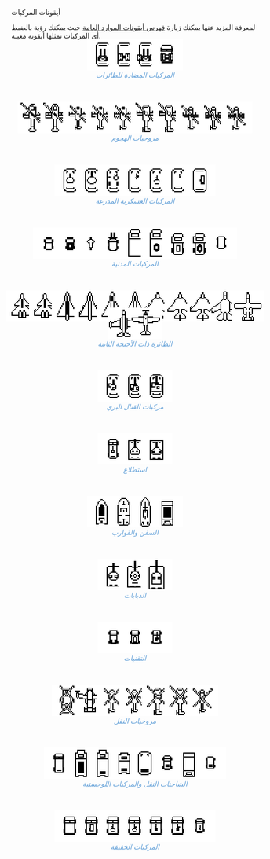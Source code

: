 أيقونات المركبات

لمعرفة المزيد عنها يمكنك زيارة [فهرس أيقونات الموارد العامة](https://realitymod.github.io/PR-Assets-Indexes/icon-to-asset_index.html) حيث يمكنك رؤية بالضبط أي المركبات تمثلها أيقونة معينة.
<div style="text-align: center";>

<style>
img {
  transform: scale(2);
  image-rendering: pixelated;
} </style>

<div class="row">
    <img src="../assets/asset_icons/mini_aav_light.png"  alt="aav_light"   title="Light AAV"                     hspace="4">
    <img src="../assets/asset_icons/mini_aav_medium.png" alt="aav_medium"  title="Medium AAV"                    hspace="4">
    <img src="../assets/asset_icons/mini_aav_heavy.png"  alt="aav_heavy"   title="Heavy AAV"                     hspace="4">
	<img src="../assets/asset_icons/mini_jep_aa.png"     alt="jep_aa"      title="Jeep With AA Missile Launcher" hspace="4">
</div>
<p style="color:rgb(98,160,216);"><i>المركبات المضادة للطائرات</i></p>

<br><br>

<div class="row">
    <img src="../assets/asset_icons/mini_ahe_heavy_hind.png"     alt="ahe_heavy_hind"     title="Hind Heavy Attack Helicopter" hspace="5">
    <img src="../assets/asset_icons/mini_ahe_heavy_hind_alt.png" alt="ahe_heavy_hind_alt" title="Hind Heavy Attack Helicopter" hspace="5">
    <img src="../assets/asset_icons/mini_ahe_light_50.png"       alt="ahe_light_50"       title="Light Attack Helicopter"      hspace="5">
    <img src="../assets/asset_icons/mini_ahe_light_hd.png"       alt="ahe_light_hd"       title="Light Attack Helicopter"      hspace="5">
    <img src="../assets/asset_icons/mini_ahe_light_hf.png"       alt="ahe_light_hf"       title="Light Attack Helicopter"      hspace="5">
    <img src="../assets/asset_icons/mini_ahe_medium_50.png"      alt="ahe_medium_50"      title="Medium Attack Helicopter"     hspace="5">
    <img src="../assets/asset_icons/mini_ahe_medium_hd.png"      alt="ahe_medium_hd"      title="Medium Attack Helicopter"     hspace="5">
    <img src="../assets/asset_icons/mini_ahe_scout_50.png"       alt="ahe_scout_50"       title="Scout Attack Helicopter"      hspace="5">
    <img src="../assets/asset_icons/mini_ahe_scout_hd.png"       alt="ahe_scout_hd"       title="Scout Attack Helicopter"      hspace="5">
    <img src="../assets/asset_icons/mini_ahe_scout_hf.png"       alt="ahe_scout_hf"       title="Scout Attack Helicopter"      hspace="5">
</div>
<p style="color:rgb(98,160,216);"><i>مروحيات الهجوم</i></p>

<br><br>

<div class="row">
    <img src="../assets/asset_icons/mini_apc_light.png"        alt="apc_light"      title="BTR-60PB APC"               hspace="4">
    <img src="../assets/asset_icons/mini_apc_medium.png"       alt="apc_medium"     title="Medium APC"                 hspace="4">
    <img src="../assets/asset_icons/mini_apc_medium_aavp7.png" alt="apc_medium_"    title="AAVP-7 variant APC"         hspace="4">
    <img src="../assets/asset_icons/mini_box_heavy_mk19.png"   alt="box_heavy_mk19" title="M1126 Stryker ICV MK19 APC" hspace="4">
    <img src="../assets/asset_icons/mini_box_light.png"        alt="box_light"      title="Light APC"                  hspace="4">
    <img src="../assets/asset_icons/mini_box_medium.png"       alt="box_medium"     title="MT-LB APC"                  hspace="4">
	<img src="../assets/asset_icons/mini_atm_medium.png"       alt="atm_medium"     title="Anti-Tank Missile Vehicle"  hspace="4">
</div>
<p style="color:rgb(98,160,216);"><i>المركبات العسكرية المدرعة</i></p>

<br><br>

<div class="row">
    <img src="../assets/asset_icons/mini_civ_car.png"             alt="civ_car"             title="Civilian Car"        hspace="4">
    <img src="../assets/asset_icons/mini_civ_car_bomb.png"        alt="civ_car_bomb"        title="VBIED Car"           hspace="4">
    <img src="../assets/asset_icons/mini_civ_dirtbike.png"        alt="civ_dirtbike"        title="Bike"                hspace="4">
    <img src="../assets/asset_icons/mini_civ_forklift.png"        alt="civ_forklift"        title="Forklift"            hspace="4">
    <img src="../assets/asset_icons/mini_civ_truck.png"           alt="civ_truck"           title="Dumpster Truck"      hspace="4">
    <img src="../assets/asset_icons/mini_civ_truck_bomb.png"      alt="civ_truck_bomb"      title="VBIED Truck 'Garry'" hspace="4">
    <img src="../assets/asset_icons/mini_civ_truck_semi.png"      alt="civ_truck_semi"      title="Semi-Truck"          hspace="4">
    <img src="../assets/asset_icons/mini_civ_truck_semi_bomb.png" alt="civ_truck_semi_bomb" title="VBIED Semi-Truck"    hspace="4">
    <img src="../assets/asset_icons/mini_zastava_supp.png"        alt="zastava_supp"        title="Zastava Van"         hspace="4">
</div>
<p style="color:rgb(98,160,216);"><i>المركبات المدنية</i></p>

<br><br>

<div class="row">
    <img src="../assets/asset_icons/mini_jet_1_attack.png"        alt="jet_1_attack"        title="Attack Jet"                           hspace="5">
    <img src="../assets/asset_icons/mini_jet_1_strikefighter.png" alt="jet_1_strikefighter" title="Strike Fighter Jet"                   hspace="5">
    <img src="../assets/asset_icons/mini_jet_2_antiship.png"      alt="jet_2_antiship"      title="Mirage IIIEA Anti-Ship Jet"           hspace="5">
    <img src="../assets/asset_icons/mini_jet_2_asf.png"           alt="jet_2_asf"           title="Mirage IIIEA Air Superiority Fighter" hspace="5">
    <img src="../assets/asset_icons/mini_jet_2_attack.png"        alt="jet_2_attack"        title="IAI Dagger A Jet"                     hspace="5">
    <img src="../assets/asset_icons/mini_jet_2_strikefighter.png" alt="jet_2_strikefighter" title="Strike Fighter Jet"                   hspace="5">
    <img src="../assets/asset_icons/mini_jet_4_asf.png"           alt="jet_4_asf"           title="Sea/Harrier Air Superiority Fighter"  hspace="5">
    <img src="../assets/asset_icons/mini_jet_4_attack.png"        alt="jet_4_attack"        title="Attack Jet"                           hspace="5">       
    <img src="../assets/asset_icons/mini_jet_4_strikefighter.png" alt="jet_4_strikefighter" title="Strike Fighter Jet"                   hspace="5"> 
    <img src="../assets/asset_icons/mini_jet_6_attack.png"        alt="jet_6_attack"        title="Attack Jet"                           hspace="5">
    <img src="../assets/asset_icons/mini_jet_7_attack.png"        alt="jet_7_attack"        title="A-10A Thunderbolt II Jet"             hspace="5">
    <img src="../assets/asset_icons/mini_jet_8_attack.png"        alt="jet_8_attack"        title="Su-25 Frogfoot Jet"                   hspace="5">
    <img src="../assets/asset_icons/mini_jet_9_attack.png"        alt="jet_9_attack"        title="Propeler Plane"                       hspace="5">
</div>
<p style="color:rgb(98,160,216);"><i>الطائرة ذات الأجنحة الثابتة</i></p>

<br><br>

<div class="row">
    <img src="../assets/asset_icons/mini_ifv_light.png"  alt="ifv_light"  title="Light Infantry Fighting Vehicle"  hspace="4">
    <img src="../assets/asset_icons/mini_ifv_medium.png" alt="ifv_medium" title="Medium Infantry Fighting Vehicle" hspace="4">
	<img src="../assets/asset_icons/mini_ifv_heavy.png"  alt="ifv_heavy"  title="Heavy Infantry Fighting Vehicle"  hspace="4">
</div>
<p style="color:rgb(98,160,216);"><i>مركبات القتال البري</i></p>

<br><br>

<div class="row">
    <img src="../assets/asset_icons/mini_rec_light.png"           alt="rec_light"           title="Light Reconnaissance Vehicle" hspace="4">
    <img src="../assets/asset_icons/mini_rec_medium.png"          alt="rec_medium"          title="FV 107 Scimitar IFV"          hspace="4">
    <img src="../assets/asset_icons/mini_rec_medium_scorpion.png" alt="rec_medium_scorpion" title="FV 101 Scorpion Scimitar IFV"  hspace="4">
</div>
<p style="color:rgb(98,160,216);"><i>استطلاع</i></p>

<br><br>

<div class="row"> 
    <img src="../assets/asset_icons/mini_shp_light.png"  alt="shp_light"  title="Light Boat"        hspace="4">
    <img src="../assets/asset_icons/mini_shp_medium.png" alt="shp_medium" title="Patrol Boat-River" hspace="4">
	<img src="../assets/asset_icons/mini_shp_heavy.png"  alt="shp_heavy"  title="US Swift Boat"     hspace="4">
    <img src="../assets/asset_icons/mini_shp_lcvp.png"   alt="shp_lcvp"   title="LCVP Boat"         hspace="4">
</div>
<p style="color:rgb(98,160,216);"><i>السفن والقوارب</i></p>

<br><br>

<div class="row">
    <img src="../assets/asset_icons/mini_tnk_light.png"  alt="tnk_light"  title="Light Tank"  hspace="4">
    <img src="../assets/asset_icons/mini_tnk_medium.png" alt="tnk_medium" title="Medium Tank" hspace="4">
	<img src="../assets/asset_icons/mini_tnk_heavy.png"  alt="tnk_heavy"  title="Heavy Tank"  hspace="4">
</div>
<p style="color:rgb(98,160,216);"><i>الدبابات</i></p>

<br><br>

<div class="row">
    <img src="../assets/asset_icons/mini_tec_ammo.png"   alt="tec_ammo"   title="Logistics Technical" hspace="4">
    <img src="../assets/asset_icons/mini_tec_rocket.png" alt="tec_rocket" title="Rocket Technical"    hspace="4">
    <img src="../assets/asset_icons/mini_tec_spg.png"    alt="tec_spg"    title="SPG-9 Technical"     hspace="4">
</div>
<p style="color:rgb(98,160,216);"><i>التقنيات</i></p>

<br><br>

<div class="row">
    <img src="../assets/asset_icons/mini_the_heavy_chinook.png" alt="the_heavy_chinook" title="Chinook Variant Helicopter"        hspace="5">
    <img src="../assets/asset_icons/mini_the_heavy_osprey.png"  alt="the_heavy_osprey"  title="MV-22 Osprey"                      hspace="5">
    <img src="../assets/asset_icons/mini_the_light.png"         alt="the_light"         title="Light Transport Helicopter"        hspace="5">
    <img src="../assets/asset_icons/mini_the_light_escort.png"  alt="the_light_escort"  title="Light Escort Transport Helicopter" hspace="5">
    <img src="../assets/asset_icons/mini_the_medium.png"        alt="the_medium"        title="Medium Transport Helicopter"       hspace="5"> 
    <img src="../assets/asset_icons/mini_the_medium_escort.png" alt="the_medium_escort" title="KA-29 Escort Transport Helicopter" hspace="5">
    <img src="../assets/asset_icons/mini_the_scout.png"         alt="the_scout"         title="Scout Transport Helicopter"        hspace="5">
</div>
<p style="color:rgb(98,160,216);"><i>مروحيات النقل</i></p>

<br><br>

<div class="row">
    <img src="../assets/asset_icons/mini_rec_supp.png"       alt="rec_supp"       title="BRDM-2 Support Vehicle"       hspace="4">
    <img src="../assets/asset_icons/mini_trk_supp.png"       alt="trk_supp"       title="Transport Truck"              hspace="4">
	<img src="../assets/asset_icons/mini_trk_logi.png"       alt="trk_logi"       title="Logistics Truck"              hspace="4">
	<img src="../assets/asset_icons/mini_trk_logi_small.png" alt="trk_logi_small" title="M548A1 Tracked Cargo Carrier" hspace="4">
	<img src="../assets/asset_icons/mini_box_logi.png"       alt="box_logi"       title="Tracked Logistics Vehicle"    hspace="4">
	<img src="../assets/asset_icons/mini_tec_logi.png"       alt="tec_logi"       title="Logistics Technical"          hspace="4">
    <img src="../assets/asset_icons/mini_shp_lcvp_logi.png"  alt="shp_lcvp_logi"  title="LCVP Logistics Boat"          hspace="4">
	<img src="../assets/asset_icons/mini_zastava_logi.png"   alt="zastava_logi"   title="Zastava Logistics Van"        hspace="4">
</div>
<p style="color:rgb(98,160,216);"><i>الشاحنات النقل والمركبات اللوجستية</i></p>

<br><br>

<div class="row">
    <img src="../assets/asset_icons/mini_jep_supp.png"     alt="jep_supp"     title="Transport Jeep"               hspace="4">
    <img src="../assets/asset_icons/mini_jep_atgm.png"     alt="jep_atgm"     title="Jeep With ATGM Launcher"      hspace="4">
    <img src="../assets/asset_icons/mini_jep_mg.png"       alt="jep_mg"       title="Jeep With An MG"              hspace="4">
    <img src="../assets/asset_icons/mini_jep_mk19.png"     alt="jep_mk19"     title="Jeep With GL"                 hspace="4">
    <img src="../assets/asset_icons/mini_jep_rws_mg.png"   alt="jep_rws_mg"   title="Jeep With Thermal Sighted MG" hspace="4">
    <img src="../assets/asset_icons/mini_jep_rws_mk19.png" alt="jep_rws_mk19" title="Fennek 1A1 GMW Jeep"          hspace="4">
	<img src="../assets/asset_icons/mini_tec_50.png"       alt="tec_50"       title="Technical With An MG"         hspace="4">
</div>
<p style="color:rgb(98,160,216);"><i>المركبات الخفيفة</i></p>
